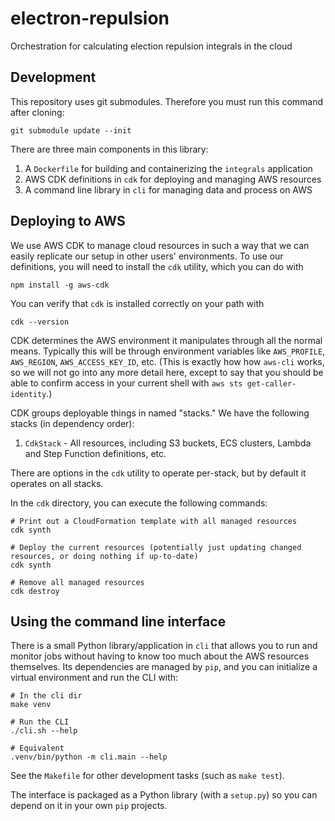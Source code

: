 # electron-repulsion

Orchestration for calculating election repulsion integrals in the cloud

## Development

This repository uses git submodules. Therefore you must run this command after cloning:

    git submodule update --init

There are three main components in this library:

1. A `Dockerfile` for building and containerizing the `integrals` application
2. AWS CDK definitions in `cdk` for deploying and managing AWS resources
3. A command line library in `cli` for managing data and process on AWS

## Deploying to AWS

We use AWS CDK to manage cloud resources in such a way that we can easily replicate our setup in other
users' environments. To use our definitions, you will need to install the `cdk` utility, which you can do with

    npm install -g aws-cdk

You can verify that `cdk` is installed correctly on your path with

    cdk --version

CDK determines the AWS environment it manipulates through all the normal means. Typically this will be through
environment variables like `AWS_PROFILE`, `AWS_REGION`, `AWS_ACCESS_KEY_ID`, etc. (This is exactly how
how `aws-cli` works, so we will not go into any more detail here, except to say that you should be able to
confirm access in your current shell with `aws sts get-caller-identity`.)

CDK groups deployable things in named "stacks." We have the following stacks (in dependency order):

1. `CdkStack` - All resources, including S3 buckets, ECS clusters, Lambda and Step Function definitions, etc.

There are options in the `cdk` utility to operate per-stack, but by default it operates on all stacks.

In the `cdk` directory, you can execute the following commands:

    # Print out a CloudFormation template with all managed resources
    cdk synth

    # Deploy the current resources (potentially just updating changed resources, or doing nothing if up-to-date)
    cdk synth

    # Remove all managed resources
    cdk destroy

## Using the command line interface

There is a small Python library/application in `cli` that allows you to run and monitor jobs without having
to know too much about the AWS resources themselves. Its dependencies are managed by `pip`, and you can
initialize a virtual environment and run the CLI with:

    # In the cli dir
    make venv

    # Run the CLI
    ./cli.sh --help

    # Equivalent
    .venv/bin/python -m cli.main --help

See the `Makefile` for other development tasks (such as `make test`).

The interface is packaged as a Python library (with a `setup.py`) so you can depend on it in your own `pip`
projects.
